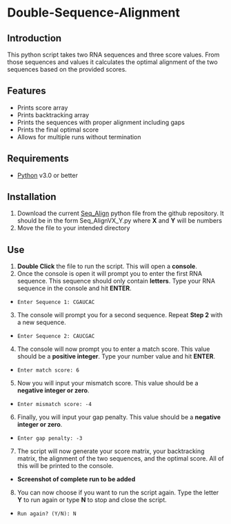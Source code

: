 # Double-Sequence-Alignment
## Introduction
This python script takes two RNA sequences and three score values. From those sequences and values it calculates the optimal alignment of the two sequences based on the provided scores. 
## Features
- Prints score array
- Prints backtracking array
- Prints the sequences with proper alignment including gaps
- Prints the final optimal score
- Allows for multiple runs without termination
## Requirements
- [Python](https://www.python.org/downloads/) v3.0 or better
## Installation
1. Download the current [Seq_Align](https://github.com/Austin-Stroupe-M/Double-Sequence-Alignment) python file from the github repository. It should be in the form Seq_AlignVX_Y.py where **X** and **Y** will be numbers
2. Move the file to your intended directory
## Use
1. **Double Click** the file to run the script. This will open a **console**.
2. Once the console is open it will prompt you to enter the first RNA sequence. This sequence should only contain **letters**. Type your RNA sequence in the console and hit **ENTER**.
-  `Enter Sequence 1: CGAUCAC`
3. The console will prompt you for a second sequence. Repeat **Step 2** with a new sequence. 
- `Enter Sequence 2: CAUCGAC`
4. The console will now prompt you to enter a match score. This value should be a **positive integer**. Type your number value and hit **ENTER**.
- `Enter match score: 6`
5. Now you will input your mismatch score. This value should be a **negative integer or zero**. 
- `Enter mismatch score: -4`
6. Finally, you will input your gap penalty. This value should be a **negative integer or zero**. 
- `Enter gap penalty: -3`
7. The script will now generate your score matrix, your backtracking matrix, the alignment of the two sequences, and the optimal score. All of this will be printed to the console.
- **Screenshot of complete run to be added**
8. You can now choose if you want to run the script again. Type the letter **Y** to run again or type **N** to stop and close the script.
- `Run again? (Y/N): N`

